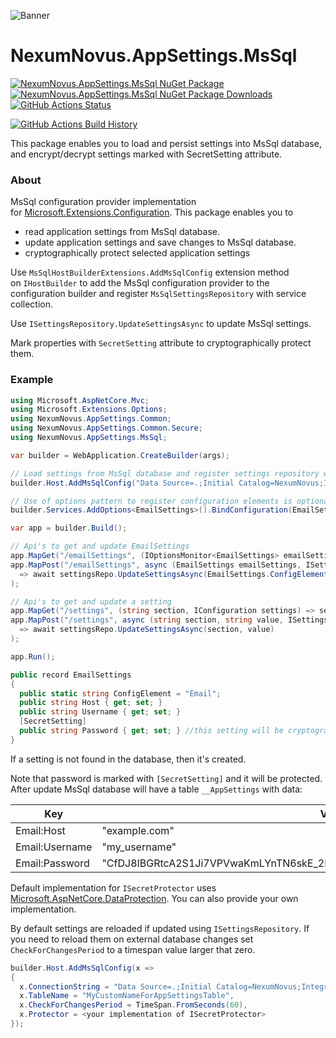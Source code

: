 ![Banner](Images/Banner.png)

# NexumNovus.AppSettings.MsSql

[![NexumNovus.AppSettings.MsSql NuGet Package](https://img.shields.io/nuget/v/NexumNovus.AppSettings.MsSql.svg)](https://www.nuget.org/packages/NexumNovus.AppSettings.MsSql/) [![NexumNovus.AppSettings.MsSql NuGet Package Downloads](https://img.shields.io/nuget/dt/NexumNovus.AppSettings.MsSql)](https://www.nuget.org/packages/NexumNovus.AppSettings.MsSql) [![GitHub Actions Status](https://github.com/vigzel/nexumnovus-appsettings-mssql/workflows/Build/badge.svg?branch=main)](https://github.com/vigzel/nexumnovus-appsettings-mssql/actions)

[![GitHub Actions Build History](https://buildstats.info/github/chart/vigzel/nexumnovus-appsettings-mssql?branch=main&includeBuildsFromPullRequest=false)](https://github.com/vigzel/nexumnovus-appsettings-mssql/actions)


This package enables you to load and persist settings into MsSql database, and encrypt/decrypt settings marked with SecretSetting attribute.

### About

MsSql configuration provider implementation for [Microsoft.Extensions.Configuration](https://www.nuget.org/packages/Microsoft.Extensions.Configuration/). This package enables you to 
 - read application settings from MsSql database. 
 - update application settings and save changes to MsSql database. 
 - cryptographically protect selected application settings

Use `MsSqlHostBuilderExtensions.AddMsSqlConfig` extension method on `IHostBuilder` to add the MsSql configuration provider to the configuration builder and register `MsSqlSettingsRepository` with service collection.

Use `ISettingsRepository.UpdateSettingsAsync` to update MsSql settings.

Mark properties with `SecretSetting` attribute to cryptographically protect them.

### Example

```cs
using Microsoft.AspNetCore.Mvc;
using Microsoft.Extensions.Options;
using NexumNovus.AppSettings.Common;
using NexumNovus.AppSettings.Common.Secure;
using NexumNovus.AppSettings.MsSql;

var builder = WebApplication.CreateBuilder(args);

// Load settings from MsSql database and register settings repository with service collection
builder.Host.AddMsSqlConfig("Data Source=.;Initial Catalog=NexumNovus;Integrated Security=true;");

// Use of options pattern to register configuration elements is optional.
builder.Services.AddOptions<EmailSettings>().BindConfiguration(EmailSettings.ConfigElement);

var app = builder.Build();

// Api's to get and update EmailSettings
app.MapGet("/emailSettings", (IOptionsMonitor<EmailSettings> emailSettings) => emailSettings.CurrentValue);
app.MapPost("/emailSettings", async (EmailSettings emailSettings, ISettingsRepository settingsRepo)
  => await settingsRepo.UpdateSettingsAsync(EmailSettings.ConfigElement, emailSettings)
);

// Api's to get and update a setting
app.MapGet("/settings", (string section, IConfiguration settings) => settings.GetSection(section));
app.MapPost("/settings", async (string section, string value, ISettingsRepository settingsRepo)
  => await settingsRepo.UpdateSettingsAsync(section, value)
);

app.Run();

public record EmailSettings
{
  public static string ConfigElement = "Email";
  public string Host { get; set; }
  public string Username { get; set; }
  [SecretSetting]
  public string Password { get; set; } //this setting will be cryptographically protected
} 
```

If a setting is not found in the database, then it's created.

Note that password is marked with `[SecretSetting]` and it will be protected. After update MsSql database will have a table `__AppSettings` with data: 

| Key               | Value                                                                             |
| ----------------- | --------------------------------------------------------------------------------- |
| Email:Host        | "example.com"                                                                     |
| Email:Username    | "my_username"                                                                     |
| Email:Password    | "CfDJ8IBGRtcA2S1Ji7VPVwaKmLYnTN6skE_2RQqvNZ8_CN5y3Xvk3LkFC6GXCe8EY7AicxH5...."    |


Default implementation for `ISecretProtector` uses [Microsoft.AspNetCore.DataProtection](https://www.nuget.org/packages/Microsoft.AspNetCore.DataProtection/). 
You can also provide your own implementation.

By default settings are reloaded if updated using `ISettingsRepository`. If you need to reload them on external database changes set `CheckForChangesPeriod` to a timespan value larger that zero.

```c#
builder.Host.AddMsSqlConfig(x =>
{
  x.ConnectionString = "Data Source=.;Initial Catalog=NexumNovus;Integrated Security=true;",
  x.TableName = "MyCustomNameForAppSettingsTable",
  x.CheckForChangesPeriod = TimeSpan.FromSeconds(60),
  x.Protector = <your implementation of ISecretProtector>
});
```
